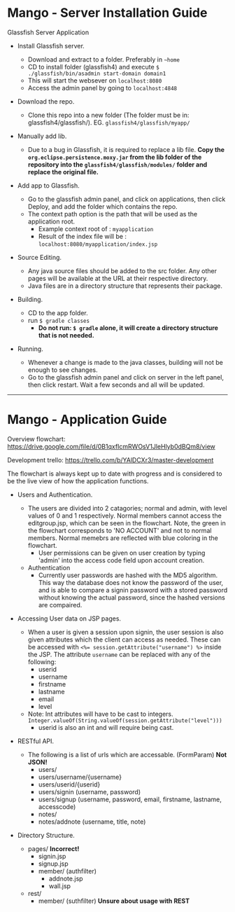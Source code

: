 # Mango - Server Installation Guide

Glassfish Server Application

- Install Glassfish server.
   - Download and extract to a folder. Preferably in `~home`
   - CD to install folder (glassfish4) and execute `$ ./glassfish/bin/asadmin start-domain domain1`
   - This will start the websever on `localhost:8080`
   - Access the admin panel by going to `localhost:4848`
  
- Download the repo.
   - Clone this repo into a new folder (The folder must be in: glassfish4/glassfish/). EG. `glassfish4/glassfish/myapp/`
   
- Manually add lib.
   - Due to a bug in Glassfish, it is required to replace a lib file. **Copy the `org.eclipse.persistence.moxy.jar` from the lib folder of the repository into the `glassfish4/glassfish/modules/` folder and replace the original file.**
  
- Add app to Glassfish.
   - Go to the glassfish admin panel, and click on applications, then click Deploy, and add the folder which contains the repo.
   - The context path option is the path that will be used as the application root.
     - Example context root of : `myapplication`
     - Result of the index file will be : `localhost:8080/myapplication/index.jsp`
    
- Source Editing.
   - Any java source files should be added to the src folder. Any other pages will be available at the URL at their respective directory.
   - Java files are in a directory structure that represents their package.

- Building.
   - CD to the app folder.
   - run `$ gradle classes`
      - **Do not run: `$ gradle` alone, it will create a directory structure that is not needed.**
  
- Running.
   - Whenever a change is made to the java classes, building will not be enough to see changes.
   - Go to the glassfish admin panel and click on server in the left panel, then click restart. Wait a few seconds and all will be updated.
  
___
  
# Mango - Application Guide

Overview flowchart: https://drive.google.com/file/d/0B1qxfIcmRWOsV1JleHlyb0dBQm8/view

Development trello: https://trello.com/b/YAlDCXr3/master-development

The flowchart is always kept up to date with progress and is considered to be the live view of how the application functions.

- Users and Authentication.
   - The users are divided into 2 catagories; normal and admin, with level values of 0 and 1 respectively. Normal members cannot access the editgroup.jsp, which can be seen in the flowchart. Note, the green in the flowchart corresponds to 'NO ACCOUNT' and not to normal members. Normal memebrs are reflected with blue coloring in the flowchart.
      - User permissions can be given on user creation by typing 'admin' into the access code field upon account creation.
   - Authentication
      - Currently user passwords are hashed with the MD5 algorithm. This way the database does not know the password of the user, and is able to compare a signin password with a stored password without knowing the actual password, since the hashed versions are compaired.
      
- Accessing User data on JSP pages.
   - When a user is given a session upon signin, the user session is also given attributes which the client can access as needed. These can be accessed with `<%= session.getAttribute("username") %>` inside the JSP. The attribute `username` can be replaced with any of the following:
      - userid
      - username
      - firstname
      - lastname
      - email
      - level
   - Note: Int attributes will have to be cast to integers. `Integer.valueOf(String.valueOf(session.getAttribute("level")))`
      - userid is also an int and will require being cast.
      
- RESTful API.
   - The following is a list of urls which are accessable. (FormParam) **Not JSON!**
     - users/
     - users/username/{username}
     - users/userid/{userid}
     - users/signin (username, password)
     - users/signup (username, password, email, firstname, lastname, accesscode)
     - notes/
     - notes/addnote (username, title, note)
     
- Directory Structure.
   - pages/ **Incorrect!**
      - signin.jsp
      - signup.jsp
      - member/ (authfilter)
         - addnote.jsp
         - wall.jsp
   - rest/
      - member/ (suthfilter) **Unsure about usage with REST**
